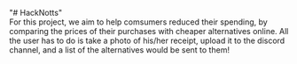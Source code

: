 "# HackNotts"  
For this project, we aim to help comsumers reduced their spending, by comparing the prices of their purchases with cheaper alternatives online. All the user has to do is take a photo of his/her receipt, upload it to the discord channel, and a list of the alternatives would be sent to them!
